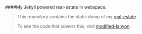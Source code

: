 ####My Jekyll powered real-estate in webspace.

> This repository contains the static dump of my [real-estate](https://pravj.github.io).
>
> To see the code that powers this, visit [modified-lanyon](https://github.com/pravj/modified-lanyon).

